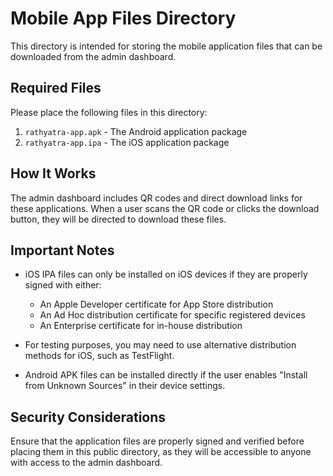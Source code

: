 # Mobile App Files Directory

This directory is intended for storing the mobile application files that can be downloaded from the admin dashboard.

## Required Files

Please place the following files in this directory:

1. `rathyatra-app.apk` - The Android application package
2. `rathyatra-app.ipa` - The iOS application package

## How It Works

The admin dashboard includes QR codes and direct download links for these applications. When a user scans the QR code or clicks the download button, they will be directed to download these files.

## Important Notes

- iOS IPA files can only be installed on iOS devices if they are properly signed with either:
  - An Apple Developer certificate for App Store distribution
  - An Ad Hoc distribution certificate for specific registered devices
  - An Enterprise certificate for in-house distribution

- For testing purposes, you may need to use alternative distribution methods for iOS, such as TestFlight.

- Android APK files can be installed directly if the user enables "Install from Unknown Sources" in their device settings.

## Security Considerations

Ensure that the application files are properly signed and verified before placing them in this public directory, as they will be accessible to anyone with access to the admin dashboard. 